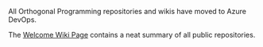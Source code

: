 All Orthogonal Programming repositories and wikis have moved to Azure DevOps.

The [Welcome Wiki Page](https://dev.azure.com/orthogonal/Welcome/_wiki/wikis/Welcome.wiki/38/Welcome) contains a neat summary of all public repositories.
